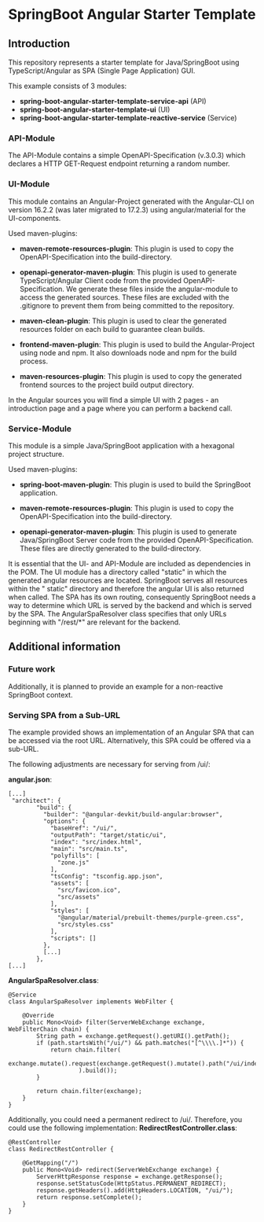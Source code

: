 # SpringBoot Angular Starter Template

## Introduction

This repository represents a starter template for Java/SpringBoot using TypeScript/Angular as SPA (Single Page
Application) GUI.

This example consists of 3 modules:

- **spring-boot-angular-starter-template-service-api** (API)
- **spring-boot-angular-starter-template-ui** (UI)
- **spring-boot-angular-starter-template-reactive-service** (Service)

### API-Module

The API-Module contains a simple OpenAPI-Specification (v.3.0.3) which declares a HTTP GET-Request endpoint returning a
random number.

### UI-Module

This module contains an Angular-Project generated with the Angular-CLI on version 16.2.2 (was later migrated to 17.2.3)
using angular/material for the UI-components.

Used maven-plugins:

- **maven-remote-resources-plugin**: This plugin is used to copy the OpenAPI-Specification into the build-directory.


- **openapi-generator-maven-plugin**: This plugin is used to generate TypeScript/Angular Client code from the provided
  OpenAPI-Specification. We generate these files inside the angular-module to access the generated sources. These files
  are excluded with the .gitignore to prevent them from being committed to the repository.


- **maven-clean-plugin**: This plugin is used to clear the generated resources folder on each build to guarantee clean
  builds.


- **frontend-maven-plugin**: This plugin is used to build the Angular-Project using node and npm. It also downloads node
  and npm for the build process.


- **maven-resources-plugin**: This plugin is used to copy the generated frontend sources to the project build output
  directory.

In the Angular sources you will find a simple UI with 2 pages - an introduction page and a page where you can perform a
backend call.

### Service-Module

This module is a simple Java/SpringBoot application with a hexagonal project structure.

Used maven-plugins:

- **spring-boot-maven-plugin**: This plugin is used to build the SpringBoot application.


- **maven-remote-resources-plugin**: This plugin is used to copy the OpenAPI-Specification into the build-directory.


- **openapi-generator-maven-plugin**: This plugin is used to generate Java/SpringBoot Server code from the provided
  OpenAPI-Specification. These files are directly generated to the build-directory.

It is essential that the UI- and API-Module are included as dependencies in the POM. The UI module has a directory
called "static" in which the generated angular resources are located. SpringBoot serves all resources within the "
static" directory and therefore the angular UI is also returned when called. The SPA has its own routing, consequently
SpringBoot needs a way to determine which URL is served by the backend and which is served by the SPA. The
AngularSpaResolver class specifies that only URLs beginning with "/rest/*" are relevant for the backend.

## Additional information

### Future work

Additionally, it is planned to provide an example for a non-reactive SpringBoot context.

### Serving SPA from a Sub-URL

The example provided shows an implementation of an Angular SPA that can be accessed via the root URL. Alternatively,
this SPA could be offered via a sub-URL.

The following adjustments are necessary for serving from /ui/:

**angular.json**:

```
[...]
 "architect": {
        "build": {
          "builder": "@angular-devkit/build-angular:browser",
          "options": {
            "baseHref": "/ui/",
            "outputPath": "target/static/ui",
            "index": "src/index.html",
            "main": "src/main.ts",
            "polyfills": [
              "zone.js"
            ],
            "tsConfig": "tsconfig.app.json",
            "assets": [
              "src/favicon.ico",
              "src/assets"
            ],
            "styles": [
              "@angular/material/prebuilt-themes/purple-green.css",
              "src/styles.css"
            ],
            "scripts": []
          },
          [...]
        },
[...]
```

**AngularSpaResolver.class**:

```
@Service
class AngularSpaResolver implements WebFilter {

    @Override
    public Mono<Void> filter(ServerWebExchange exchange, WebFilterChain chain) {
        String path = exchange.getRequest().getURI().getPath();
        if (path.startsWith("/ui/") && path.matches("[^\\\\.]*")) {
            return chain.filter(
                    exchange.mutate().request(exchange.getRequest().mutate().path("/ui/index.html").build()
                    ).build());
        }

        return chain.filter(exchange);
    }
}
```

Additionally, you could need a permanent redirect to /ui/. Therefore, you could use the following implementation:
**RedirectRestController.class**:

```
@RestController
class RedirectRestController {

    @GetMapping("/")
    public Mono<Void> redirect(ServerWebExchange exchange) {
        ServerHttpResponse response = exchange.getResponse();
        response.setStatusCode(HttpStatus.PERMANENT_REDIRECT);
        response.getHeaders().add(HttpHeaders.LOCATION, "/ui/");
        return response.setComplete();
    }
}
```